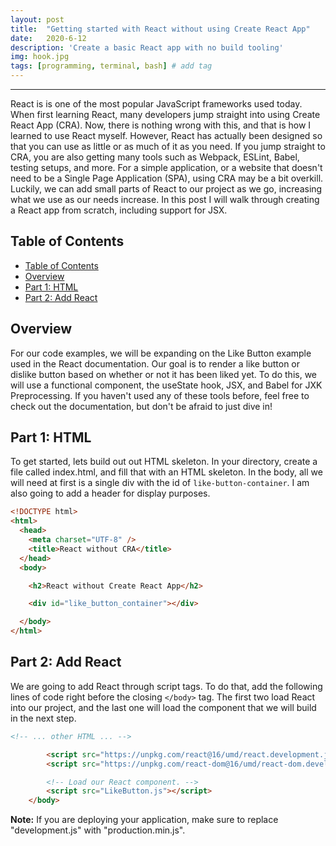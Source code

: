 ```yaml
---
layout: post
title:  "Getting started with React without using Create React App"
date:   2020-6-12
description: 'Create a basic React app with no build tooling'
img: hook.jpg
tags: [programming, terminal, bash] # add tag
---
```

---

React is is one of the most popular JavaScript frameworks used today. When first learning React, many developers jump straight into using Create React App (CRA). Now, there is nothing wrong with this, and that is how I learned to use React myself. However, React has actually been designed so that you can use as little or as much of it as you need. If you jump straight to CRA, you are also getting many tools such as Webpack, ESLint, Babel, testing setups, and more. For a simple application, or a website that doesn't need to be a Single Page Application (SPA), using CRA may be a bit overkill. Luckily, we can add small parts of React to our project as we go, increasing what we use as our needs increase. In this post I will walk through creating a React app from scratch, including support for JSX.

## Table of Contents

- [Table of Contents](#table-of-contents)
- [Overview](#overview)
- [Part 1: HTML](#part-1-html)
- [Part 2: Add React](#part-2-add-react)

## Overview

For our code examples, we will be expanding on the Like Button example used in the React documentation. Our goal is to render a like button or dislike button based on whether or not it has been liked yet. To do this, we will use a functional component, the useState hook, JSX, and Babel for JXK Preprocessing. If you haven't used any of these tools before, feel free to check out the documentation, but don't be afraid to just dive in!

## Part 1: HTML

To get started, lets build out out HTML skeleton. In your directory, create a file called index.html, and fill that with an HTML skeleton. In the body, all we will need at first is a single div with the id of `like-button-container`. I am also going to add a header for display purposes.

```html
<!DOCTYPE html>
<html>
  <head>
    <meta charset="UTF-8" />
    <title>React without CRA</title>
  </head>
  <body>

    <h2>React without Create React App</h2>

    <div id="like_button_container"></div>

  </body>
</html>

```

## Part 2: Add React

We are going to add React through script tags. To do that, add the following lines of code right before the closing `</body>` tag. The first two load React into our project, and the last one will load the component that we will build in the next step.

```html
<!-- ... other HTML ... -->

        <script src="https://unpkg.com/react@16/umd/react.development.js" crossorigin></script>
        <script src="https://unpkg.com/react-dom@16/umd/react-dom.development.js" crossorigin></script>

        <!-- Load our React component. -->
        <script src="LikeButton.js"></script>
    </body>
```

**Note:** If you are deploying your  application, make sure to replace "development.js" with "production.min.js".

